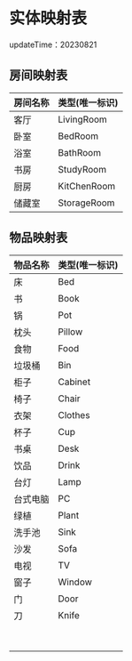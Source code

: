 # 实体映射表

updateTime：20230821

## 房间映射表

| 房间名称 | 类型(唯一标识) |
| -------- | -------------- |
| 客厅     | LivingRoom     |
| 卧室     | BedRoom        |
| 浴室     | BathRoom       |
| 书房     | StudyRoom      |
| 厨房     | KitChenRoom    |
| 储藏室   | StorageRoom    |



## 物品映射表

| 物品名称 | 类型(唯一标识) |
| -------- | -------------- |
| 床       | Bed            |
| 书       | Book           |
| 锅       | Pot            |
| 枕头     | Pillow         |
| 食物     | Food           |
| 垃圾桶   | Bin            |
| 柜子     | Cabinet        |
| 椅子     | Chair          |
| 衣架     | Clothes        |
| 杯子     | Cup            |
| 书桌     | Desk           |
| 饮品     | Drink          |
| 台灯     | Lamp           |
| 台式电脑 | PC             |
| 绿植     | Plant          |
| 洗手池   | Sink           |
| 沙发     | Sofa           |
| 电视     | TV             |
| 窗子     | Window         |
| 门       | Door           |
| 刀       | Knife          |
|          |                |
|          |                |
|          |                |
|          |                |
|          |                |
|          |                |
|          |                |
|          |                |

